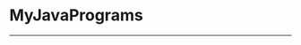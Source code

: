 # MyJavaPrograms
----------------------------------------------------------------------------------------------------

